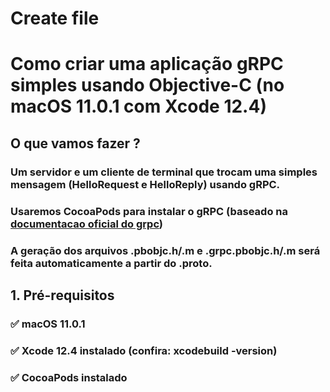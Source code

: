 # Create file

# Como criar uma aplicação gRPC simples usando Objective-C (no macOS 11.0.1 com Xcode 12.4)

## O que vamos fazer ?
### Um servidor e um cliente de terminal que trocam uma simples mensagem (HelloRequest e HelloReply) usando gRPC.

### Usaremos CocoaPods para instalar o gRPC (baseado na [documentacao oficial do grpc](https://grpc.io/docs/languages/objective-c/quickstart/))

### A geração dos arquivos .pbobjc.h/.m e .grpc.pbobjc.h/.m será feita automaticamente a partir do .proto.

## 1. Pré-requisitos

### ✅ macOS 11.0.1
### ✅ Xcode 12.4 instalado (confira: xcodebuild -version)
### ✅ CocoaPods instalado
